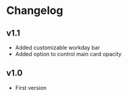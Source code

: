 # Changelog

## v1.1
- Added customizable workday bar
- Added option to control main card opacity

## v1.0
- First version